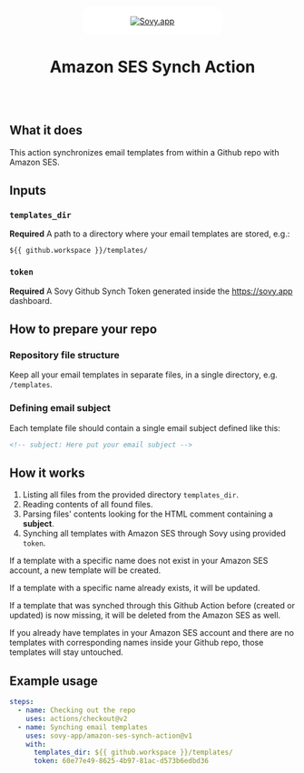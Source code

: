 <br />
<div align="center">
  <a href="https://sovy.app" style="background: white; display: flex; align-items: center; justify-content: center; width: 200px; padding: 16px 24px; border-radius: 16px;">
    <img src="https://sovy.app/_next/image?url=%2Fsovy.svg&w=256&q=75" alt="Sovy.app">
  </a>
  <h1 align="center">Amazon SES Synch Action</h1>
  <br />
  <br />
</div>

## What it does

This action synchronizes email templates from within a Github repo with Amazon SES.

## Inputs

### `templates_dir`

**Required** A path to a directory where your email templates are stored, e.g.:
```
${{ github.workspace }}/templates/
```

### `token`

**Required** A Sovy Github Synch Token generated inside the https://sovy.app dashboard.

## How to prepare your repo

### Repository file structure
Keep all your email templates in separate files, in a single directory, e.g. `/templates`.

### Defining email subject
Each template file should contain a single email subject defined like this:
```html
<!-- subject: Here put your email subject -->
```

## How it works

1. Listing all files from the provided directory `templates_dir`.
2. Reading contents of all found files.
3. Parsing files' contents looking for the HTML comment containing a **subject**.
4. Synching all templates with Amazon SES through Sovy using provided `token`.

If a template with a specific name does not exist in your Amazon SES account, a new template will be created.

If a template with a specific name already exists, it will be updated.

If a template that was synched through this Github Action before (created or updated) is now missing, it will be deleted from the Amazon SES as well.

If you already have templates in your Amazon SES account and there are no templates with corresponding names inside your Github repo, those templates will stay untouched.

## Example usage

```yaml
steps:
  - name: Checking out the repo
    uses: actions/checkout@v2
  - name: Synching email templates
    uses: sovy-app/amazon-ses-synch-action@v1
    with:
      templates_dir: ${{ github.workspace }}/templates/
      token: 60e77e49-8625-4b97-81ac-d573b6edbd36
```
